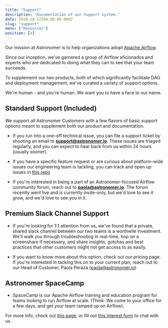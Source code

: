 ```yaml
---
title: "Support"
description: "Documentation of our Support system."
date: 2018-10-12T00:00:00.000Z
slug: "support"
menu: ["Resources"]
position: [4]
---
```


Our mission at Astronomer is to help organizations adopt [Apache Airflow](https://airflow.apache.org/).

Since our inception, we've garnered a group of Airflow aficionados and experts who are dedicated to doing what they can to see that your team succeeds.

To supplememt our two products, both of which significantly facilitate DAG and deployment management, we've curated a variety of support options. 

We're human - and you're human. We want you to have a face to our name.

## Standard Support (Included)

We support *all* Astronomer Customers with a few flavors of basic support options meant to supplement both our product and documentation.

- If you run into a one-off technical issue, you can file a support ticket by shooting an email to **support@astronomer.io**. These issues are triaged regularly, and you can expect to hear back from us within 24 hours (usually sooner).

- If you have a specific feature request or are curious about platform-wide issues our engineering team is tackling, you can track and open up issues in [this repo]()

- If you're interested in being a part of an Astronomer-focused Airflow community forum, reach out to **paola@astronomer.io**. The forum recently went live and is currently invite-only, but we'd love to see it grow, and we'd love to see you in it. 

## Premium Slack Channel Support

- If you're looking for 1:1 attention from us, we've found that a private, shared slack channel between our two teams is a worthwile investment. We'll walk you through troubleshooting in real-time, hop on a screenshare if necessary, and share insights, gotchas and best practices that other customers might not get access to as easily.

- If you want to know more about this option, check out our pricing page. If you're interested in tacking this on to your current plan, reach out to our Head of Customer, Paola Peraza (paola@astronomer.io)

## Astronomer SpaceCamp

- SpaceCamp is our Apache Airflow training and education program for teams looking to run Airflow at scale. (Think: We come to your office for a few days, and get your team ramped up on Airflow).

For more info, check out [this page](https://www.astronomer.io/spacecamp/), or fill out [this interest form](https://www.astronomer.io/spacecamp/#request-spacecamp) to chat with us.

